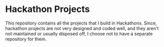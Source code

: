 # Hackathon Projects
This repository contains all the projects that I build in Hackathons.
Since, hackathon projects are not very designed and coded well, and they aren't not maintained or usually disposed off, I choose not to have a separate repository for them.
